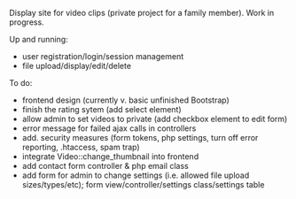 Display site for video clips (private project for a family member). Work in progress.


Up and running:
- user registration/login/session management
- file upload/display/edit/delete

To do:
- frontend design (currently v. basic unfinished Bootstrap)
- finish the rating sytem (add select element)
- allow admin to set videos to private (add checkbox element to edit form)
- error message for failed ajax calls in controllers
- add. security measures (form tokens, php settings, turn off error reporting, .htaccess, spam trap)
- integrate Video::change_thumbnail into frontend
- add contact form controller & php email class
- add form for admin to change settings (i.e. allowed file upload sizes/types/etc); form view/controller/settings class/settings table